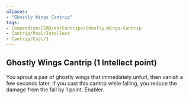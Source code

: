 ```yaml
---
aliases:
- "Ghostly Wings Cantrip"
tags:
- Compendium/CSRD/en/Cantrips/Ghostly-Wings-Cantrip
- Cantrip/Pool/Intellect
- Cantrip/Cost/1
---
```


## Ghostly Wings Cantrip (1 Intellect point)
You sprout a pair of ghostly wings that immediately unfurl, then vanish a few seconds later. If you cast this cantrip while falling, you reduce the damage from the fall by 1 point. Enabler. 


